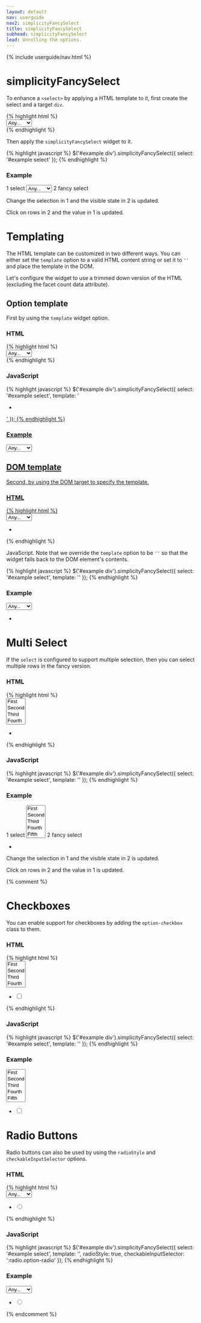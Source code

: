 ```yaml
---
layout: default
nav: userguide
nav2: simplicityFancySelect
title: simplicityFancySelect
subhead: simplicityFancySelect
lead: Unrolling the options.
---
```


{% include userguide/nav.html %}

<div class="page-header">
  <h1>simplicityFancySelect</h1>
</div>
<div class="row">
    <div class="span8">
        <p>
            To enhance a <code>&lt;select></code> by applying a HTML template to
            it, first create the select and a target <code>div</code>.
        </p>
{% highlight html %}
<div id="example">
    <select name="example">
        <option value="">Any...</option>
        <option value="1" data-count="3">First</option>
        <option value="2" data-count="11">Second</option>
        <option value="3" data-count="6">Third</option>
    </select>
    <div></div>
</div>
{% endhighlight %}
        <p>Then apply the <code>simplicityFancySelect</code> widget to it.</p>
{% highlight javascript %}
$('#example div').simplicityFancySelect({
    select: '#example select'
});
{% endhighlight %}
    </div>
    <div class="span4">
        <h3>Example</h3>
        <div id="exampleFancySelect1" class="well">
            <label><span class="badge">1</span> select</label>
            <select name="example">
                <option value="">Any...</option>
                <option value="1" data-count="3">First</option>
                <option value="2" data-count="11">Second</option>
                <option value="3" data-count="6">Third</option>
            </select>
            <label><span class="badge">2</span> fancy select</label>
            <div class="well"> </div>
        </div>
        <script type="text/javascript">
            $(function () {
                $('#exampleFancySelect1 div').simplicityFancySelect({
                  select: '#exampleFancySelect1 select'
                });
            });
        </script>
        <p>
            Change the selection in <span class="badge">1</span> and the visible
            state in <span class="badge">2</span> is updated.
        </p>
        <p>
            Click on rows in <span class="badge">2</span> and the value in
            <span class="badge">1</span> is updated.
        </p>
    </div>
</div>

<div class="page-header">
  <h1>Templating</h1>
</div>
<div class="row">
    <div class="span8">
        <p>
            The HTML template can be customized in two different ways. You can
            either set the <code>template</code> option to a valid HTML content
            string or set it to <code>''</code> and place the template in the
            DOM.
        </p>
        <p>
            Let's configure the widget to use a trimmed down version of the HTML
            (excluding the facet count data attribute).
        </p>
    </div>
</div>

<div class="page-header">
  <h2>Option template</h2>
</div>
<div class="row">
    <div class="span8">
        <p>
            First by using the <code>template</code> widget option.
        </p>
        <h3>HTML</h3>
{% highlight html %}
<div id="example">
    <select name="example">
        <option value="">Any...</option>
        <option value="1">First</option>
        <option value="2">Second</option>
        <option value="3">Third</option>
    </select>
    <div></div>
</div>
{% endhighlight %}
        <h3>JavaScript</h3>
{% highlight javascript %}
$('#example div').simplicityFancySelect({
    select: '#example select',
    template: '<ul class="options"><li class="option"><a href="#" class="label"/></li></ul>'
});
{% endhighlight %}
    </div>
    <div class="span4">
        <h3>Example</h3>
        <div id="exampleFancySelect2" class="well">
            <select name="example">
                <option value="">Any...</option>
                <option value="1">First</option>
                <option value="2">Second</option>
                <option value="3">Third</option>
            </select>
            <div class="well"> </div>
        </div>
        <script type="text/javascript">
            $(function () {
                $('#exampleFancySelect2 div').simplicityFancySelect({
                  select: '#exampleFancySelect2 select',
                  template: "<ul class='options'><li class='option'><a href='#' class='label'/></li></ul>"
                });
            });
        </script>
    </div>
</div>

<div class="page-header">
  <h2>DOM template</h2>
</div>
<div class="row">
    <div class="span8">
        <p>
            Second, by using the DOM target to specify the template.
        </p>
        <h3>HTML</h3>
{% highlight html %}
<div id="example">
    <select name="example">
        <option value="">Any...</option>
        <option value="1">First</option>
        <option value="2">Second</option>
        <option value="3">Third</option>
    </select>
    <div>
        <ul class="options">
            <li class="option"><a href="#" class="label"></a></li>
        </ul>
    </div>
</div>
{% endhighlight %}
        <p>
            JavaScript. Note that we override the <code>template</code> option to be
            <code>''</code> so that the widget falls back to the DOM element's
            contents.
        </p>
{% highlight javascript %}
$('#example div').simplicityFancySelect({
    select: '#example select',
    template: ''
});
{% endhighlight %}
    </div>
    <div class="span4">
        <h3>Example</h3>
        <div id="exampleFancySelect3" class="well">
            <select name="example">
                <option value="">Any...</option>
                <option value="1">First</option>
                <option value="2">Second</option>
                <option value="3">Third</option>
            </select>
            <div class="well">
                <ul class="options">
                    <li class="option"><a href="#" class="label"> </a></li>
                </ul>
            </div>
        </div>
        <script type="text/javascript">
            $(function () {
                $('#exampleFancySelect3 div').simplicityFancySelect({
                  select: '#exampleFancySelect3 select',
                  template: ''
                });
            });
        </script>
    </div>
</div>

<div class="page-header">
  <h1>Multi Select</h1>
</div>
<div class="row">
    <div class="span8">
        <p>
            If the <code>select</code> is configured to support multiple
            selection, then you can select multiple rows in the fancy version.
        </p>
        <h3>HTML</h3>
{% highlight html %}
<div id="example">
    <select name="example" multiple="multiple">
        <option value="1">First</option>
        <option value="2">Second</option>
        <option value="3">Third</option>
        <option value="4">Fourth</option>
        <option value="5">Fifth</option>
    </select>
    <div>
        <ul class="options">
            <li class="option"><a href="#" class="label"></a></li>
        </ul>
    </div>
</div>
{% endhighlight %}
        <h3>JavaScript</h3>
{% highlight javascript %}
$('#example div').simplicityFancySelect({
    select: '#example select',
    template: ''
});
{% endhighlight %}
    </div>
    <div class="span4">
        <h3>Example</h3>
        <div id="exampleFancySelect4" class="well">
            <label><span class="badge">1</span> select</label>
            <select name="example" multiple="multiple" size="5">
                <option value="1">First</option>
                <option value="2">Second</option>
                <option value="3">Third</option>
                <option value="4">Fourth</option>
                <option value="5">Fifth</option>
            </select>
            <label><span class="badge">2</span> fancy select</label>
            <div class="well">
                <ul class="options">
                    <li class="option"><a href="#" class="label"> </a></li>
                </ul>
            </div>
        </div>
        <script type="text/javascript">
            $(function () {
                $('#exampleFancySelect4 div').simplicityFancySelect({
                  select: '#exampleFancySelect4 select',
                  template: ''
                });
            });
        </script>
        <p>
            Change the selection in <span class="badge">1</span> and the visible
            state in <span class="badge">2</span> is updated.
        </p>
        <p>
            Click on rows in <span class="badge">2</span> and the value in
            <span class="badge">1</span> is updated.
        </p>
    </div>
</div>

{% comment %}

<div class="page-header">
  <h1>Checkboxes</h1>
</div>
<div class="row">
    <div class="span8">
        <p>
            You can enable support for checkboxes by adding the
            <code>option-checkbox</code> class to them.
        </p>
        <h3>HTML</h3>
{% highlight html %}
<div id="example">
    <select name="example" multiple="multiple">
        <option value="1">First</option>
        <option value="2">Second</option>
        <option value="3">Third</option>
        <option value="4">Fourth</option>
        <option value="5">Fifth</option>
    </select>
    <div>
        <ul class="options">
            <li class="option">
                <label>
                    <input type="checkbox" name="example" class="option-checkbox" />
                    <span class="label"></span>
                </label>
            </li>
        </ul>
    </div>
</div>
{% endhighlight %}
        <h3>JavaScript</h3>
{% highlight javascript %}
$('#example div').simplicityFancySelect({
    select: '#example select',
    template: ''
});
{% endhighlight %}
    </div>
    <div class="span4">
        <h3>Example</h3>
        <div id="exampleFancySelect5" class="well">
            <select name="example" multiple="multiple" size="5">
                <option value="1">First</option>
                <option value="2">Second</option>
                <option value="3">Third</option>
                <option value="4">Fourth</option>
                <option value="5">Fifth</option>
            </select>
            <div class="well">
                <ul class="options">
                    <li class="option">
                        <label>
                            <input type="checkbox" name="example" class="option-checkbox" />
                            <span class="label"> </span>
                        </label>
                    </li>
                </ul>
            </div>
        </div>
        <script type="text/javascript">
            $(function () {
                $('#exampleFancySelect5 div').simplicityFancySelect({
                  select: '#exampleFancySelect5 select',
                  template: ''
                });
            });
        </script>
    </div>
</div>

<div class="page-header">
  <h1>Radio Buttons</h1>
</div>
<div class="row">
    <div class="span8">
        <p>
            Radio buttons can also be used by using the <code>radioStyle</code>
            and <code>checkableInputSelector</code> options.
        </p>
        <h3>HTML</h3>
{% highlight html %}
<div id="example">
    <select name="example">
        <option value="">Any...</option>
        <option value="1">First</option>
        <option value="2">Second</option>
        <option value="3">Third</option>
        <option value="4">Fourth</option>
        <option value="5">Fifth</option>
    </select>
    <div>
        <ul class="options">
            <li class="option">
                <label>
                    <input type="radio" name="example" class="option-radio" />
                    <span class="label"></span>
                </label>
            </li>
        </ul>
    </div>
</div>
{% endhighlight %}
        <h3>JavaScript</h3>
{% highlight javascript %}
$('#example div').simplicityFancySelect({
    select: '#example select',
    template: '',
    radioStyle: true,
    checkableInputSelector: ':radio.option-radio'
});
{% endhighlight %}
    </div>
    <div class="span4">
        <h3>Example</h3>
        <div id="exampleFancySelect6" class="well">
            <select name="example">
                <option value="">Any...</option>
                <option value="1">First</option>
                <option value="2">Second</option>
                <option value="3">Third</option>
                <option value="4">Fourth</option>
                <option value="5">Fifth</option>
            </select>
            <div class="well">
                <ul class="options">
                    <li class="option">
                        <label>
                            <input type="radio" name="example" class="option-radio" />
                            <span class="label"> </span>
                        </label>
                    </li>
                </ul>
            </div>
        </div>
        <script type="text/javascript">
            $(function () {
                $('#exampleFancySelect6 div').simplicityFancySelect({
                  select: '#exampleFancySelect6 select',
                  template: '',
                  radioStyle: true,
                  checkableInputSelector: ':radio.option-radio'
                });
            });
        </script>
    </div>
</div>

{% endcomment %}
